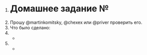 1. # Домашнее задание №
2. Прошу @martinkomitsky, @chexex или @priver проверить его.
3. Что было сделано:
4. *
5. *
